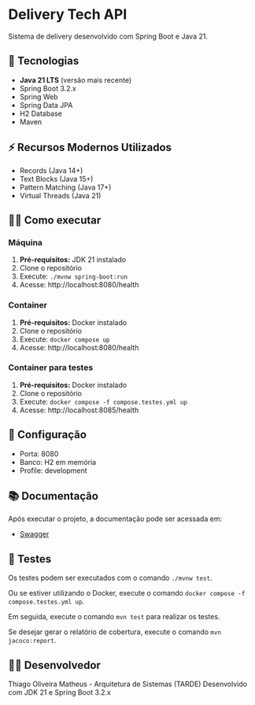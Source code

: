 # Delivery Tech API

Sistema de delivery desenvolvido com Spring Boot e Java 21.

## 🚀 Tecnologias
- **Java 21 LTS** (versão mais recente)
- Spring Boot 3.2.x
- Spring Web
- Spring Data JPA
- H2 Database
- Maven

## ⚡ Recursos Modernos Utilizados
- Records (Java 14+)
- Text Blocks (Java 15+)
- Pattern Matching (Java 17+)
- Virtual Threads (Java 21)

## 🏃‍♂️ Como executar

### Máquina

1. **Pré-requisitos:** JDK 21 instalado
2. Clone o repositório
3. Execute: `./mvnw spring-boot:run`
4. Acesse: http://localhost:8080/health

### Container

1. **Pré-requisitos:** Docker instalado
2. Clone o repositório
3. Execute: `docker compose up`
4. Acesse: http://localhost:8080/health

### Container para testes

1. **Pré-requisitos:** Docker instalado
2. Clone o repositório
3. Execute: `docker compose -f compose.testes.yml up`
4. Acesse: http://localhost:8085/health

## 🔧 Configuração
- Porta: 8080
- Banco: H2 em memória
- Profile: development

## 📚 Documentação

Após executar o projeto, a documentação pode ser acessada em:

- [Swagger](http://localhost:8080/swagger-ui/index.html)

## 📝 Testes

Os testes podem ser executados com o comando `./mvnw test`.

Ou se estiver utilizando o Docker, execute o comando `docker compose -f compose.testes.yml up`.

Em seguida, execute o comando `mvn test` para realizar os testes.

Se desejar gerar o relatório de cobertura, execute o comando `mvn jacoco:report`.

## 👨‍💻 Desenvolvedor
Thiago Oliveira Matheus - Arquitetura de Sistemas (TARDE) 
Desenvolvido com JDK 21 e Spring Boot 3.2.x